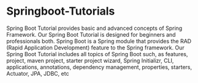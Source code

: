 # Springboot-Tutorials
Spring Boot Tutorial provides basic and advanced concepts of Spring Framework. Our Spring Boot Tutorial is designed for beginners and professionals both.  Spring Boot is a Spring module that provides the RAD (Rapid Application Development) feature to the Spring framework.  Our Spring Boot Tutorial includes all topics of Spring Boot such, as features, project, maven project, starter project wizard, Spring Initializr, CLI, applications, annotations, dependency management, properties, starters, Actuator, JPA, JDBC, etc
